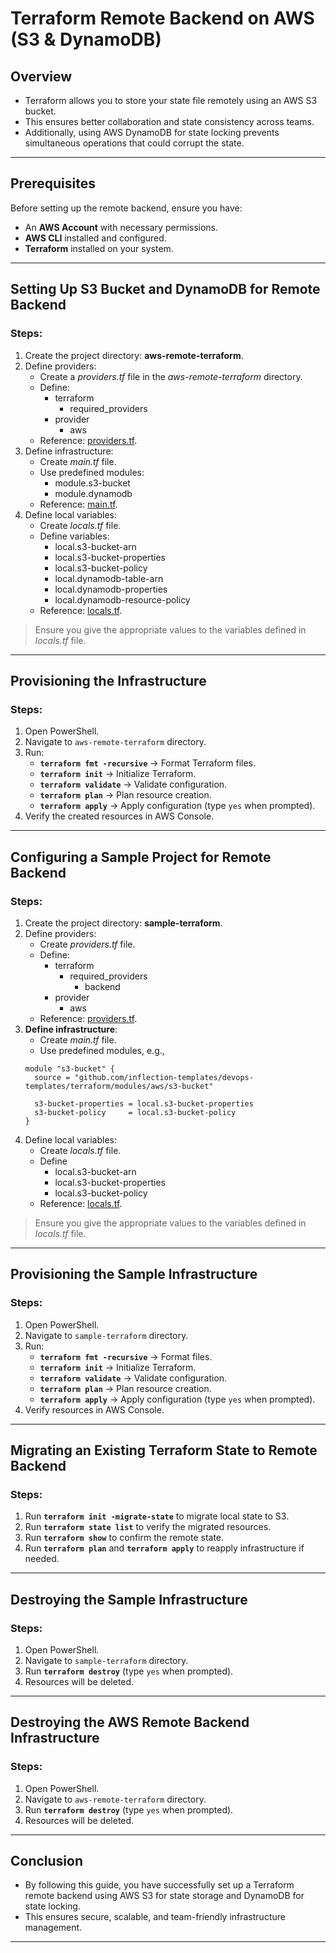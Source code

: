 # Terraform Remote Backend on AWS (S3 & DynamoDB)

## Overview
- Terraform allows you to store your state file remotely using an AWS S3 bucket.
- This ensures better collaboration and state consistency across teams.
- Additionally, using AWS DynamoDB for state locking prevents simultaneous operations that could corrupt the state.

---

## Prerequisites
Before setting up the remote backend, ensure you have:
- An **AWS Account** with necessary permissions.
- **AWS CLI** installed and configured.
- **Terraform** installed on your system.

---

## Setting Up S3 Bucket and DynamoDB for Remote Backend

### Steps:
1. Create the project directory: **aws-remote-terraform**.
2. Define providers:
    - Create a *providers.tf* file in the *aws-remote-terraform* directory.
    - Define:
        - terraform
            - required_providers
        - provider
            - aws
    - Reference: [providers.tf](https://github.com/inflection-zone/iac-recipes/blob/inflection-sahil/terraform/aws/remote-backend/providers.tf).
3. Define infrastructure:
    - Create *main.tf* file.
    - Use predefined modules:
        - module.s3-bucket
        - module.dynamodb
    - Reference: [main.tf](https://github.com/inflection-zone/iac-recipes/blob/inflection-sahil/terraform/aws/remote-backend/main.tf).
4. Define local variables:
    - Create *locals.tf* file.
    - Define variables:
        - local.s3-bucket-arn
        - local.s3-bucket-properties
        - local.s3-bucket-policy
        - local.dynamodb-table-arn
        - local.dynamodb-properties
        - local.dynamodb-resource-policy
    - Reference: [locals.tf](https://github.com/inflection-zone/iac-recipes/blob/inflection-sahil/terraform/aws/remote-backend/sample-locals.txt).

> Ensure you give the appropriate values to the variables defined in *locals.tf* file.

---

## Provisioning the Infrastructure

### Steps:
1. Open PowerShell.
2. Navigate to `aws-remote-terraform` directory.
3. Run:
   - **`terraform fmt -recursive`** → Format Terraform files.
   - **`terraform init`** → Initialize Terraform.
   - **`terraform validate`** → Validate configuration.
   - **`terraform plan`** → Plan resource creation.
   - **`terraform apply`** → Apply configuration (type `yes` when prompted).
4. Verify the created resources in AWS Console.

---

## Configuring a Sample Project for Remote Backend

### Steps:
1. Create the project directory: **sample-terraform**.
2. Define providers:
    - Create *providers.tf* file.
    - Define:
        - terraform
            - required_providers
                - backend
        - provider
            - aws
    - Reference: [providers.tf](https://github.com/inflection-templates/devops-templates/tree/main/terraform/config/aws/providers.tf).
3. **Define infrastructure**:
    - Create *main.tf* file.
    - Use predefined modules, e.g.,
    ```hcl
    module "s3-bucket" {
      source = "github.com/inflection-templates/devops-templates/terraform/modules/aws/s3-bucket"

      s3-bucket-properties = local.s3-bucket-properties
      s3-bucket-policy     = local.s3-bucket-policy
    }
    ```
4. Define local variables:
    - Create *locals.tf* file.
    - Define 
        - local.s3-bucket-arn
        - local.s3-bucket-properties
        - local.s3-bucket-policy
    - Reference: [locals.tf](https://github.com/inflection-templates/devops-templates/blob/main/terraform/modules/aws/s3-bucket/locals.tf).

> Ensure you give the appropriate values to the variables defined in *locals.tf* file.

---

## Provisioning the Sample Infrastructure

### Steps:
1. Open PowerShell.
2. Navigate to `sample-terraform` directory.
3. Run:
   - **`terraform fmt -recursive`** → Format files.
   - **`terraform init`** → Initialize Terraform.
   - **`terraform validate`** → Validate configuration.
   - **`terraform plan`** → Plan resource creation.
   - **`terraform apply`** → Apply configuration (type `yes` when prompted).
4. Verify resources in AWS Console.

---

## Migrating an Existing Terraform State to Remote Backend

### Steps:
1. Run **`terraform init -migrate-state`** to migrate local state to S3.
2. Run **`terraform state list`** to verify the migrated resources.
3. Run **`terraform show`** to confirm the remote state.
4. Run **`terraform plan`** and **`terraform apply`** to reapply infrastructure if needed.

---

## Destroying the Sample Infrastructure

### Steps:
1. Open PowerShell.
2. Navigate to `sample-terraform` directory.
3. Run **`terraform destroy`** (type `yes` when prompted).
4. Resources will be deleted.

---

## Destroying the AWS Remote Backend Infrastructure

### Steps:
1. Open PowerShell.
2. Navigate to `aws-remote-terraform` directory.
3. Run **`terraform destroy`** (type `yes` when prompted).
4. Resources will be deleted.

---

## Conclusion
- By following this guide, you have successfully set up a Terraform remote backend using AWS S3 for state storage and DynamoDB for state locking.
- This ensures secure, scalable, and team-friendly infrastructure management.

---